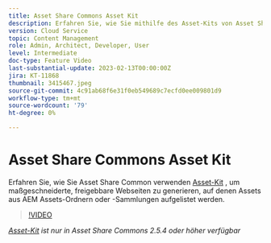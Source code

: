 ```yaml
---
title: Asset Share Commons Asset Kit
description: Erfahren Sie, wie Sie mithilfe des Asset-Kits von Asset Share Common maßgeschneiderte, freigebbare Webseiten erstellen, auf denen Assets aus AEM Assets-Ordnern oder -Sammlungen aufgelistet werden.
version: Cloud Service
topic: Content Management
role: Admin, Architect, Developer, User
level: Intermediate
doc-type: Feature Video
last-substantial-update: 2023-02-13T00:00:00Z
jira: KT-11868
thumbnail: 3415467.jpeg
source-git-commit: 4c91ab68f6e31f0eb549689c7ecfd0ee009801d9
workflow-type: tm+mt
source-wordcount: '79'
ht-degree: 0%

---
```



# Asset Share Commons Asset Kit

Erfahren Sie, wie Sie Asset Share Common verwenden [Asset-Kit](https://opensource.adobe.com/asset-share-commons/pages/asset-kit/overview/) , um maßgeschneiderte, freigebbare Webseiten zu generieren, auf denen Assets aus AEM Assets-Ordnern oder -Sammlungen aufgelistet werden.

>[!VIDEO](https://video.tv.adobe.com/v/3415467?quality=12&learn=on)

_[Asset-Kit](https://opensource.adobe.com/asset-share-commons/pages/asset-kit/overview/) ist nur in Asset Share Commons 2.5.4 oder höher verfügbar_
